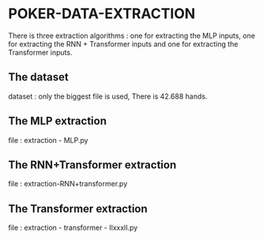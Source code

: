 # POKER-DATA-EXTRACTION

There is three extraction algorithms : one for extracting the MLP inputs, one for extracting the RNN + Transformer inputs and one for extracting the Transformer inputs.

## The dataset
dataset : only the biggest file is used,
There is 42.688 hands.

## The MLP extraction
file : extraction - MLP.py

## The RNN+Transformer extraction
file : extraction-RNN+transformer.py

## The Transformer extraction
file : extraction - transformer - IlxxxlI.py
